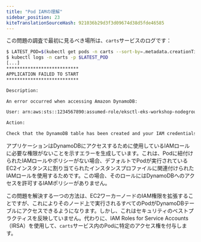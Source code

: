 ```yaml
---
title: "Pod IAMの理解"
sidebar_position: 23
kiteTranslationSourceHash: 921036b29d3f3d09674d38d5fde46585
---
```


この問題の調査で最初に見るべき場所は、`carts`サービスのログです：

```bash hook=pod-logs
$ LATEST_POD=$(kubectl get pods -n carts --sort-by=.metadata.creationTimestamp -o jsonpath='{.items[-1:].metadata.name}')
$ kubectl logs -n carts -p $LATEST_POD
[...]
***************************
APPLICATION FAILED TO START
***************************

Description:

An error occurred when accessing Amazon DynamoDB:

User: arn:aws:sts::1234567890:assumed-role/eksctl-eks-workshop-nodegroup-defa-NodeInstanceRole-rjjGEigUX8KZ/i-01f378b057326852a is not authorized to perform: dynamodb:Query on resource: arn:aws:dynamodb:us-west-2:1234567890:table/eks-workshop-carts/index/idx_global_customerId because no identity-based policy allows the dynamodb:Query action (Service: DynamoDb, Status Code: 400, Request ID: PUIFHHTQ7SNQVERCRJ6VHT8MBBVV4KQNSO5AEMVJF66Q9ASUAAJG)

Action:

Check that the DynamoDB table has been created and your IAM credentials are configured with the appropriate access.
```

アプリケーションはDynamoDBにアクセスするために使用しているIAMロールに必要な権限がないことを示すエラーを生成しています。これは、Podに紐付けられたIAMロールやポリシーがない場合、デフォルトでPodが実行されているEC2インスタンスに割り当てられたインスタンスプロファイルに関連付けられたIAMロールを使用するためです。この場合、そのロールにはDynamoDBへのアクセスを許可するIAMポリシーがありません。

この問題を解決する一つの方法は、EC2ワーカーノードのIAM権限を拡張することですが、これによりそのノード上で実行されるすべてのPodがDynamoDBテーブルにアクセスできるようになります。しかし、これはセキュリティのベストプラクティスを反映していません。代わりに、IAM Roles for Service Accounts（IRSA）を使用して、`carts`サービス内のPodに特定のアクセス権を付与します。

